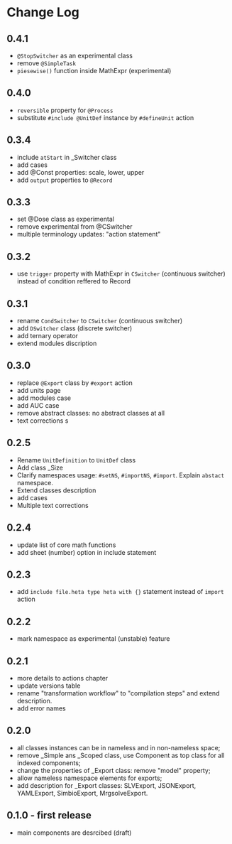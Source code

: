 # Change Log

## 0.4.1

- `@StopSwitcher` as an experimental class
- remove `@SimpleTask`
- `piesewise()` function inside MathExpr (experimental)

## 0.4.0

- `reversible` property for `@Process`
- substitute `#include @UnitDef` instance by `#defineUnit` action

## 0.3.4

- include `atStart` in _Switcher class
- add cases
- add @Const properties: scale, lower, upper
- add `output` properties to `@Record`

## 0.3.3
- set @Dose class as experimental
- remove experimental from @CSwitcher
- multiple terminology updates: "action statement" 

## 0.3.2

- use `trigger` property with MathExpr in `CSwitcher` (continuous switcher) instead of condition reffered to Record

## 0.3.1

- rename `CondSwitcher` to `CSwitcher` (continuous switcher)
- add `DSwitcher` class (discrete switcher)
- add ternary operator
- extend modules discription

## 0.3.0

- replace `@Export` class by `#export` action
- add units page
- add modules case
- add AUC case
- remove abstract classes: no abstract classes at all
- text corrections
s
## 0.2.5

- Rename `UnitDefinition` to `UnitDef` class
- Add class _Size
- Clarify namespaces usage: `#setNS`, `#importNS`, `#import`. Explain `abstact` namespace.
- Extend classes description
- add cases
- Multiple text corrections

## 0.2.4

- update list of core math functions
- add sheet (number) option in include statement

## 0.2.3

- add `include file.heta type heta with {}` statement instead of `import` action

## 0.2.2

- mark namespace as experimental (unstable) feature

## 0.2.1

- more details to actions chapter
- update versions table
- rename "transformation workflow" to "compilation steps" and extend description.
- add error names

## 0.2.0

- all classes instances can be in nameless and in non-nameless space;
- remove _Simple ans _Scoped class, use Component as top class for all indexed components;
- change the properties of _Export class: remove "model" property;
- allow nameless namespace elements for exports;
- add description for _Export classes: SLVExport, JSONExport, YAMLExport, SimbioExport, MrgsolveExport.

## 0.1.0 - first release

- main components are desrcibed (draft)
